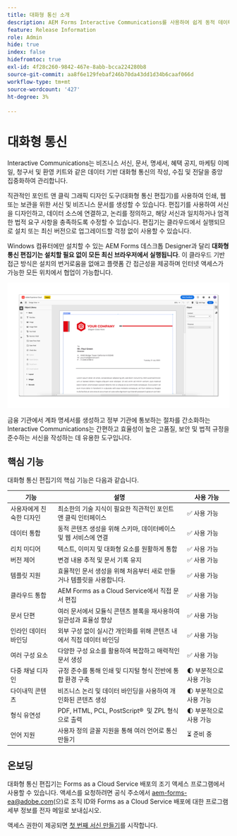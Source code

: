 ```yaml
---
title: 대화형 통신 소개
description: AEM Forms Interactive Communications를 사용하여 쉽게 동적 데이터 기반 커뮤니케이션을 디자인합니다.
feature: Release Information
role: Admin
hide: true
index: false
hidefromtoc: true
exl-id: 4f28c260-9842-467e-8abb-bcca224280b8
source-git-commit: aa8f6e129febaf246b70da43dd1d34b6caaf066d
workflow-type: tm+mt
source-wordcount: '427'
ht-degree: 3%

---
```


# 대화형 통신

Interactive Communications는 비즈니스 서신, 문서, 명세서, 혜택 공지, 마케팅 이메일, 청구서 및 환영 키트와 같은 데이터 기반 대화형 통신의 작성, 수집 및 전달을 중앙 집중화하여 관리합니다.

직관적인 포인트 앤 클릭 그래픽 디자인 도구(대화형 통신 편집기)를 사용하여 인쇄, 웹 또는 보관을 위한 서신 및 비즈니스 문서를 생성할 수 있습니다. 편집기를 사용하여 서신을 디자인하고, 데이터 소스에 연결하고, 논리를 정의하고, 해당 서신과 일치하거나 엄격한 법적 요구 사항을 충족하도록 수정할 수 있습니다. 편집기는 클라우드에서 실행되므로 설치 또는 최신 버전으로 업그레이드할 걱정 없이 사용할 수 있습니다.

Windows 컴퓨터에만 설치할 수 있는 AEM Forms 데스크톱 Designer과 달리 **대화형 통신 편집기는 설치할 필요 없이 모든 최신 브라우저에서 실행됩니다**. 이 클라우드 기반 접근 방식은 설치의 번거로움을 없애고 플랫폼 간 접근성을 제공하며 인터넷 액세스가 가능한 모든 위치에서 협업이 가능합니다.

![인터랙티브 커뮤니케이션 편집기](/help/forms/assets/ic-editor.png)

금융 기관에서 계좌 명세서를 생성하고 정부 기관에 통보하는 절차를 간소화하는 Interactive Communications는 간편하고 효율성이 높은 고품질, 보안 및 법적 규정을 준수하는 서신을 작성하는 데 유용한 도구입니다.


## 핵심 기능

대화형 통신 편집기의 핵심 기능은 다음과 같습니다.

| 기능 | 설명 | 사용 가능 |
|------------|-------------|--------------|
| 사용자에게 친숙한 디자인 | 최소한의 기술 지식이 필요한 직관적인 포인트 앤 클릭 인터페이스 | ✅ 사용 가능 |
| 데이터 통합 | 동적 콘텐츠 생성을 위해 스키마, 데이터베이스 및 웹 서비스에 연결 | ✅ 사용 가능 |
| 리치 미디어 | 텍스트, 이미지 및 대화형 요소를 원활하게 통합 | ✅ 사용 가능 |
| 버전 제어 | 변경 내용 추적 및 문서 기록 유지 | ✅ 사용 가능 |
| 템플릿 지원 | 효율적인 문서 생성을 위해 처음부터 새로 만들거나 템플릿을 사용합니다. | ✅ 사용 가능 |
| 클라우드 통합 | AEM Forms as a Cloud Service에서 직접 문서 편집 | ✅ 사용 가능 |
| 문서 단편 | 여러 문서에서 모듈식 콘텐츠 블록을 재사용하여 일관성과 효율성 향상 | ✅ 사용 가능 |
| 인라인 데이터 바인딩 | 외부 구성 없이 실시간 개인화를 위해 콘텐츠 내에서 직접 데이터 바인딩 | ✅ 사용 가능 |
| 여러 구성 요소 | 다양한 구성 요소를 활용하여 복잡하고 매력적인 문서 생성 | ✅ 사용 가능 |
| 다중 채널 디자인 | 규정 준수를 통해 인쇄 및 디지털 형식 전반에 통합 환경 구축 | 🌓 부분적으로 사용 가능 |
| 다이내믹 콘텐츠 | 비즈니스 논리 및 데이터 바인딩을 사용하여 개인화된 콘텐츠 생성 | 🌓 부분적으로 사용 가능 |
| 형식 유연성 | PDF, HTML, PCL, PostScript® ️ 및 ZPL 형식으로 출력 | 🌓 부분적으로 사용 가능 |
| 언어 지원 | 사용자 정의 글꼴 지원을 통해 여러 언어로 통신 만들기 | ⏳ 준비 중 |

## 온보딩

대화형 통신 편집기는 Forms as a Cloud Service 배포의 조기 액세스 프로그램에서 사용할 수 있습니다. 액세스를 요청하려면 공식 주소에서 [aem-forms-ea@adobe.com](mailto:aem-forms-ea@adobe.com)(으)로 조직 ID와 Forms as a Cloud Service 배포에 대한 프로그램 세부 정보를 전자 메일로 보내십시오.

액세스 권한이 제공되면 [첫 번째 서신 만들기](https://video.tv.adobe.com/v/3444094/)를 시작합니다.

<!-- 

## Next

* Create your first correspondence
* Frequently asked issues


* Familiarize yourself with terminology and concepts
* Walkthrough of interactive communications editor
* Create a fragment
* Preview and test a correspondence

-->
